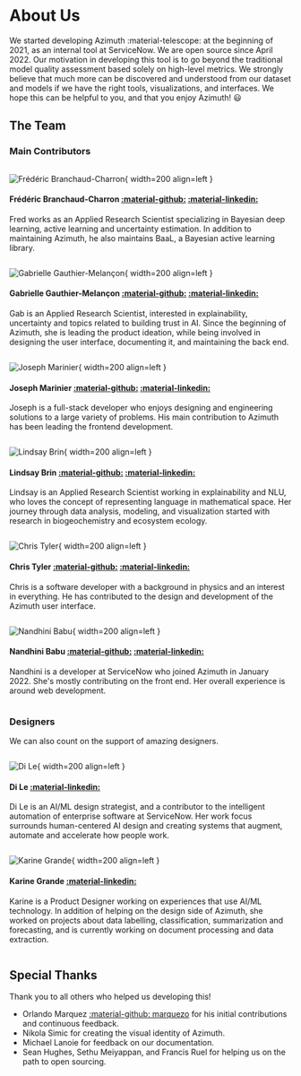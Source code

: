 # About Us

We started developing Azimuth :material-telescope: at the beginning of 2021, as an internal tool at
ServiceNow. We are open source since April 2022. Our motivation in developing this tool is to go
beyond the traditional model quality assessment based solely on high-level metrics. We strongly
believe that much more can be discovered and understood from our dataset and models if we have the
right tools, visualizations, and interfaces. We hope this can be helpful to you, and that you enjoy
Azimuth! :smiley:

## The Team

### Main Contributors

<div markdown style="display: inline-block;" >

![Frédéric Branchaud-Charron](_static/images/development/team/fred.png){ width=200 align=left }

#### Frédéric Branchaud-Charron [:material-github:](https://github.com/Dref360) [:material-linkedin:](https://www.linkedin.com/in/frédéric-branchaud-charron-5387b8ba/)

Fred works as an Applied Research Scientist specializing in Bayesian deep learning, active
learning and uncertainty estimation. In addition to maintaining Azimuth, he also maintains BaaL,
a Bayesian active learning library.

</div>
<div markdown style="display: inline-block;">

![Gabrielle Gauthier-Melançon](_static/images/development/team/gab.PNG){ width=200 align=left }

#### Gabrielle Gauthier-Melançon [:material-github:](https://github.com/gabegma) [:material-linkedin:](https://www.linkedin.com/in/gabriellegma/)

Gab is an Applied Research Scientist, interested in explainability, uncertainty and topics related
to building trust in AI. Since the beginning of Azimuth, she is leading the product ideation, while
being involved in designing the user interface, documenting it, and maintaining the back end.

</div>
<div markdown style="display: inline-block;">

![Joseph Marinier](_static/images/development/team/joseph.jpg){ width=200 align=left }

#### Joseph Marinier [:material-github:](https://github.com/JosephMarinier) [:material-linkedin:](https://www.linkedin.com/in/josephmarinier/)

Joseph is a full-stack developer who enjoys designing and engineering solutions to a large variety
of problems. His main contribution to Azimuth has been leading the frontend development.

</div>
<div markdown style="display: inline-block;">

![Lindsay Brin](_static/images/development/team/lindsay.jpeg){ width=200 align=left }

#### Lindsay Brin [:material-github:](https://github.com/lindsaydbrin) [:material-linkedin:](https://www.linkedin.com/in/lindsaydbrin/)

Lindsay is an Applied Research Scientist working in explainability and NLU, who loves the concept of
representing language in mathematical space. Her journey through data analysis, modeling, and
visualization started with research in biogeochemistry and ecosystem ecology.

</div>
<div markdown style="display: inline-block;">

![Chris Tyler](_static/images/development/team/chris.png){ width=200 align=left }

#### Chris Tyler [:material-github:](https://github.com/christyler3030) [:material-linkedin:](https://www.linkedin.com/in/chris-tyler-b9597239/)

Chris is a software developer with a background in physics and an interest in everything. He has
contributed to the design and development of the Azimuth user interface.

</div>
<div markdown style="display: inline-block;">

![Nandhini Babu](_static/images/development/team/nandhini.png){ width=200 align=left }

#### Nandhini Babu [:material-github:](https://github.com/nandhinibsn) [:material-linkedin:](https://www.linkedin.com/in/nandhini-babu-209a83132/)

Nandhini is a developer at ServiceNow who joined Azimuth in January 2022. She's mostly contributing
on the front end. Her overall experience is around web development.

</div>

### Designers

We can also count on the support of amazing designers.

<div markdown style="display: inline-block;">

![Di Le](_static/images/development/team/di.png){ width=200 align=left }

#### Di Le [:material-linkedin:](https://www.linkedin.com/in/dile/)

Di Le is an AI/ML design strategist, and a contributor to the intelligent automation of enterprise
software at ServiceNow. Her work focus surrounds human-centered AI design and creating systems that
augment, automate and accelerate how people work.

</div>
<div markdown style="display: inline-block;">

![Karine Grande](_static/images/development/team/karine.png){ width=200 align=left }

#### Karine Grande [:material-linkedin:](https://www.linkedin.com/in/karine-grande-b9583514/)

Karine is a Product Designer working on experiences that use AI/ML technology. In addition of
helping on the design side of Azimuth, she worked on projects about data labelling, classification,
summarization and forecasting, and is currently working on document processing and data extraction.

</div>

## Special Thanks

Thank you to all others who helped us developing this!

* Orlando Marquez [:material-github: marquezo](https://github.com/marquezo) for his initial
  contributions and continuous feedback.
* Nikola Simic for creating the visual identity of Azimuth.
* Michael Lanoie for feedback on our documentation.
* Sean Hughes, Sethu Meiyappan, and Francis Ruel for helping us on the path to open sourcing.
